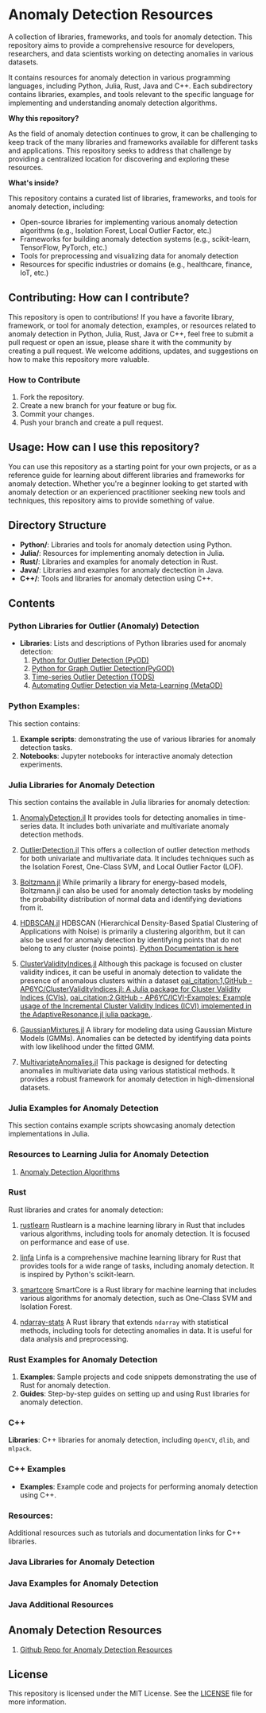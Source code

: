 # Anomaly Detection Resources

A collection of libraries, frameworks, and tools for anomaly detection. This repository aims to provide a comprehensive resource for developers, researchers, and data scientists working on detecting anomalies in 
various datasets.

It contains resources for anomaly detection in various programming languages, including Python, Julia, Rust, Java and C++. Each subdirectory contains libraries, examples, and tools relevant to the specific language for implementing and understanding anomaly detection algorithms.

**Why this repository?**

As the field of anomaly detection continues to grow, it can be challenging to keep track of the many libraries 
and frameworks available for different tasks and applications. This repository seeks to address that challenge by providing a centralized location for discovering and exploring these resources.

**What's inside?**

This repository contains a curated list of libraries, frameworks, and tools for anomaly detection, including:

* Open-source libraries for implementing various anomaly detection algorithms (e.g., Isolation Forest, Local 
Outlier Factor, etc.)
* Frameworks for building anomaly detection systems (e.g., scikit-learn, TensorFlow, PyTorch, etc.)
* Tools for preprocessing and visualizing data for anomaly detection
* Resources for specific industries or domains (e.g., healthcare, finance, IoT, etc.)

## Contributing: **How can I contribute?**

This repository is open to contributions! If you have a favorite library, framework, or tool for anomaly detection, examples, or resources related to anomaly detection in Python, Julia, Rust, Java or C++, feel free to submit a pull request or open an issue, please share it with the community by creating a pull request. We welcome additions, updates, and suggestions on how to make this repository more valuable.


### How to Contribute

1. Fork the repository.
2. Create a new branch for your feature or bug fix.
3. Commit your changes.
4. Push your branch and create a pull request.


## Usage: **How can I use this repository?**

You can use this repository as a starting point for your own projects, or as a reference guide for learning 
about different libraries and frameworks for anomaly detection. Whether you're a beginner looking to get 
started with anomaly detection or an experienced practitioner seeking new tools and techniques, this 
repository aims to provide something of value.


## Directory Structure

- **Python/**: Libraries and tools for anomaly detection using Python.
- **Julia/**: Resources for implementing anomaly detection in Julia.
- **Rust/**: Libraries and examples for anomaly detection in Rust.
- **Java/**: Libraries and examples for anomaly dectection in Java.
- **C++/**: Tools and libraries for anomaly detection using C++.

## Contents

### Python Libraries for Outlier (Anomaly) Detection

- **Libraries**: Lists and descriptions of Python libraries used for anomaly detection:
	1. [Python for Outlier Detection (PyOD)](https://pyod.readthedocs.io/en/latest/)
	2. [Python for Graph Outlier Detection(PyGOD)](https://docs.pygod.org/en/latest/)
	3. [Time-series Outlier Detection (TODS)](https://tods-doc.github.io/)
	4. [Automating Outlier Detection via Meta-Learning (MetaOD)](https://github.com/yzhao062/MetaOD?tab=readme-ov-file)


### Python Examples:

This section contains:

1. **Example scripts**: demonstrating the use of various libraries for anomaly detection tasks.
2. **Notebooks**: Jupyter notebooks for interactive anomaly detection experiments.



### Julia Libraries for Anomaly Detection

This section contains the available in Julia libraries for anomaly detection: 

1. [AnomalyDetection.jl](https://github.com/smidl/AnomalyDetection.jl)
It provides tools for detecting anomalies in time-series data. It includes both univariate and multivariate anomaly detection methods.

2. [OutlierDetection.jl](https://github.com/OutlierDetectionJL/OutlierDetection.jl)
This offers a collection of outlier detection methods for both univariate and multivariate data. It includes techniques such as the Isolation Forest, One-Class SVM, and Local Outlier Factor (LOF).

3. [Boltzmann.jl](https://github.com/dfdx/Boltzmann.jl)
While primarily a library for energy-based models, Boltzmann.jl can also be used for anomaly detection tasks by modeling the probability distribution of normal data and identifying deviations from it.

4. [HDBSCAN.jl](https://github.com/baggepinnen/HDBSCAN.jl)
HDBSCAN (Hierarchical Density-Based Spatial Clustering of Applications with Noise) is primarily a clustering algorithm, but it can also be used for anomaly detection by identifying points that do not belong to any cluster (noise points). [Python Documentation is here](https://hdbscan.readthedocs.io/en/latest/basic_hdbscan.html)

5. [ClusterValidityIndices.jl](https://github.com/AP6YC/ClusterValidityIndices.jl)
Although this package is focused on cluster validity indices, it can be useful in anomaly detection to validate the presence of anomalous clusters within a dataset [oai_citation:1,GitHub - AP6YC/ClusterValidityIndices.jl: A Julia package for Cluster Validity Indices (CVIs).](https://github.com/AP6YC/ClusterValidityIndices.jl) [oai_citation:2,GitHub - AP6YC/ICVI-Examples: Example usage of the Incremental Cluster Validity Indices (ICVI) implemented in the AdaptiveResonance.jl julia package.](https://github.com/AP6YC/ICVI-Examples).

6. [GaussianMixtures.jl](https://github.com/davidavdav/GaussianMixtures.jl)
A library for modeling data using Gaussian Mixture Models (GMMs). Anomalies can be detected by identifying data points with low likelihood under the fitted GMM.

7. [MultivariateAnomalies.jl](https://github.com/milanflach/MultivariateAnomalies.jl/tree/master)
This package is designed for detecting anomalies in multivariate data using various statistical methods. It provides a robust framework for anomaly detection in high-dimensional datasets.

### Julia Examples for Anomaly Detection

This section contains example scripts showcasing anomaly detection implementations in Julia.


### Resources to Learning Julia for Anomaly Detection

1. [Anomaly Detection Algorithms](https://milanflach.github.io/MultivariateAnomalies.jl/stable/man/DetectionAlgorithms/)

### Rust 

Rust libraries and crates for anomaly detection: 


1. [rustlearn](https://github.com/maciejkula/rustlearn)
Rustlearn is a machine learning library in Rust that includes various algorithms, including tools for anomaly detection. It is focused on performance and ease of use.

2. [linfa](https://github.com/rust-ml/linfa)
Linfa is a comprehensive machine learning library for Rust that provides tools for a wide range of tasks, including anomaly detection. It is inspired by Python's scikit-learn.

3. [smartcore](https://github.com/smartcorelib/smartcore)
SmartCore is a Rust library for machine learning that includes various algorithms for anomaly detection, such as One-Class SVM and Isolation Forest.

4. [ndarray-stats](https://github.com/rust-ndarray/ndarray-stats)
A Rust library that extends `ndarray` with statistical methods, including tools for detecting anomalies in data. It is useful for data analysis and preprocessing.

### Rust Examples for Anomaly Detection

1. **Examples**: Sample projects and code snippets demonstrating the use of Rust for anomaly detection.
2. **Guides**: Step-by-step guides on setting up and using Rust libraries for anomaly detection.

### C++

**Libraries**: C++ libraries for anomaly detection, including `OpenCV`, `dlib`, and `mlpack`.


### C++ Examples 

- **Examples**: Example code and projects for performing anomaly detection using C++.


### Resources:

Additional resources such as tutorials and documentation links for C++ libraries.


### Java Libraries for Anomaly Detection 


### Java Examples for Anomaly Detection 

### Java Additional Resources 



## Anomaly Detection Resources 

1. [Github Repo for Anomaly Detection Resources](https://github.com/yzhao062/anomaly-detection-resources)


## License

This repository is licensed under the MIT License. See the [LICENSE](LICENSE) file for more information.

